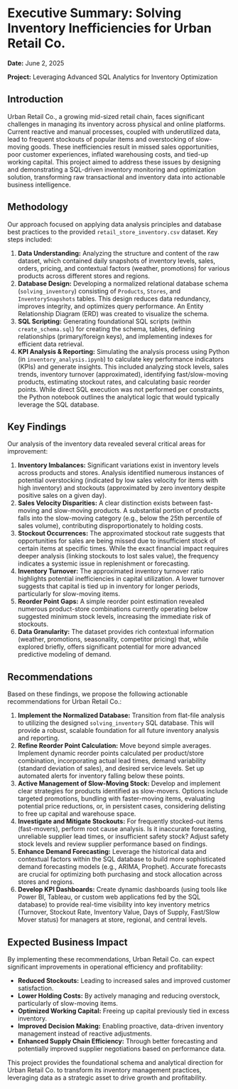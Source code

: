 # Executive Summary: Solving Inventory Inefficiencies for Urban Retail Co.

**Date:** June 2, 2025

**Project:** Leveraging Advanced SQL Analytics for Inventory Optimization

## Introduction

Urban Retail Co., a growing mid-sized retail chain, faces significant challenges in managing its inventory across physical and online platforms. Current reactive and manual processes, coupled with underutilized data, lead to frequent stockouts of popular items and overstocking of slow-moving goods. These inefficiencies result in missed sales opportunities, poor customer experiences, inflated warehousing costs, and tied-up working capital. This project aimed to address these issues by designing and demonstrating a SQL-driven inventory monitoring and optimization solution, transforming raw transactional and inventory data into actionable business intelligence.

## Methodology

Our approach focused on applying data analysis principles and database best practices to the provided `retail_store_inventory.csv` dataset. Key steps included:

1.  **Data Understanding:** Analyzing the structure and content of the raw dataset, which contained daily snapshots of inventory levels, sales, orders, pricing, and contextual factors (weather, promotions) for various products across different stores and regions.
2.  **Database Design:** Developing a normalized relational database schema (`solving_inventory`) consisting of `Products`, `Stores`, and `InventorySnapshots` tables. This design reduces data redundancy, improves integrity, and optimizes query performance. An Entity Relationship Diagram (ERD) was created to visualize the schema.
3.  **SQL Scripting:** Generating foundational SQL scripts (within `create_schema.sql`) for creating the schema, tables, defining relationships (primary/foreign keys), and implementing indexes for efficient data retrieval.
4.  **KPI Analysis & Reporting:** Simulating the analysis process using Python (in `inventory_analysis.ipynb`) to calculate key performance indicators (KPIs) and generate insights. This included analyzing stock levels, sales trends, inventory turnover (approximated), identifying fast/slow-moving products, estimating stockout rates, and calculating basic reorder points. While direct SQL execution was not performed per constraints, the Python notebook outlines the analytical logic that would typically leverage the SQL database.

## Key Findings

Our analysis of the inventory data revealed several critical areas for improvement:

1.  **Inventory Imbalances:** Significant variations exist in inventory levels across products and stores. Analysis identified numerous instances of potential overstocking (indicated by low sales velocity for items with high inventory) and stockouts (approximated by zero inventory despite positive sales on a given day).
2.  **Sales Velocity Disparities:** A clear distinction exists between fast-moving and slow-moving products. A substantial portion of products falls into the slow-moving category (e.g., below the 25th percentile of sales volume), contributing disproportionately to holding costs.
3.  **Stockout Occurrences:** The approximated stockout rate suggests that opportunities for sales are being missed due to insufficient stock of certain items at specific times. While the exact financial impact requires deeper analysis (linking stockouts to lost sales value), the frequency indicates a systemic issue in replenishment or forecasting.
4.  **Inventory Turnover:** The approximated inventory turnover ratio highlights potential inefficiencies in capital utilization. A lower turnover suggests that capital is tied up in inventory for longer periods, particularly for slow-moving items.
5.  **Reorder Point Gaps:** A simple reorder point estimation revealed numerous product-store combinations currently operating below suggested minimum stock levels, increasing the immediate risk of stockouts.
6.  **Data Granularity:** The dataset provides rich contextual information (weather, promotions, seasonality, competitor pricing) that, while explored briefly, offers significant potential for more advanced predictive modeling of demand.

## Recommendations

Based on these findings, we propose the following actionable recommendations for Urban Retail Co.:

1.  **Implement the Normalized Database:** Transition from flat-file analysis to utilizing the designed `solving_inventory` SQL database. This will provide a robust, scalable foundation for all future inventory analysis and reporting.
2.  **Refine Reorder Point Calculation:** Move beyond simple averages. Implement dynamic reorder points calculated per product/store combination, incorporating actual lead times, demand variability (standard deviation of sales), and desired service levels. Set up automated alerts for inventory falling below these points.
3.  **Active Management of Slow-Moving Stock:** Develop and implement clear strategies for products identified as slow-movers. Options include targeted promotions, bundling with faster-moving items, evaluating potential price reductions, or, in persistent cases, considering delisting to free up capital and warehouse space.
4.  **Investigate and Mitigate Stockouts:** For frequently stocked-out items (fast-movers), perform root cause analysis. Is it inaccurate forecasting, unreliable supplier lead times, or insufficient safety stock? Adjust safety stock levels and review supplier performance based on findings.
5.  **Enhance Demand Forecasting:** Leverage the historical data and contextual factors within the SQL database to build more sophisticated demand forecasting models (e.g., ARIMA, Prophet). Accurate forecasts are crucial for optimizing both purchasing and stock allocation across stores and regions.
6.  **Develop KPI Dashboards:** Create dynamic dashboards (using tools like Power BI, Tableau, or custom web applications fed by the SQL database) to provide real-time visibility into key inventory metrics (Turnover, Stockout Rate, Inventory Value, Days of Supply, Fast/Slow Mover status) for managers at store, regional, and central levels.

## Expected Business Impact

By implementing these recommendations, Urban Retail Co. can expect significant improvements in operational efficiency and profitability:

*   **Reduced Stockouts:** Leading to increased sales and improved customer satisfaction.
*   **Lower Holding Costs:** By actively managing and reducing overstock, particularly of slow-moving items.
*   **Optimized Working Capital:** Freeing up capital previously tied in excess inventory.
*   **Improved Decision Making:** Enabling proactive, data-driven inventory management instead of reactive adjustments.
*   **Enhanced Supply Chain Efficiency:** Through better forecasting and potentially improved supplier negotiations based on performance data.

This project provides the foundational schema and analytical direction for Urban Retail Co. to transform its inventory management practices, leveraging data as a strategic asset to drive growth and profitability.

